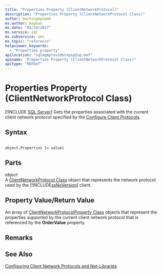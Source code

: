 ```yaml
---
title: "Properties Property (ClientNetworkProtocol)"
description: "Properties Property (ClientNetworkProtocol Class)"
author: markingmyname
ms.author: maghan
ms.date: "03/14/2017"
ms.service: sql
ms.subservice: wmi
ms.topic: "reference"
helpviewer_keywords:
  - "Properties property"
apilocation: "sqlmgmproviderxpsp2up.mof"
apiname: "Properties Property (ClientNetworkProtocol Class)"
apitype: "MOFDef"
---
```

# Properties Property (ClientNetworkProtocol Class)
[!INCLUDE [SQL Server](../../../includes/applies-to-version/sqlserver.md)]
  Gets the properties associated with the current client network protocol specified by the [Configure Client Protocols](../../../database-engine/configure-windows/configure-client-protocols.md).  
  
## Syntax  
  
```  
  
object.Properties [= value]  
```  
  
## Parts  
 *object*  
 A [ClientNetworkProtocol Class](../../../relational-databases/wmi-provider-configuration-classes/clientnetworkprotocol-class/clientnetworkprotocol-class.md) object that represents the network protocol used by the [!INCLUDE[ssNoVersion](../../../includes/ssnoversion-md.md)] client.  
  
## Property Value/Return Value  
 An array of [ClientNetworkProtocolProperty Class](../../../relational-databases/wmi-provider-configuration-classes/clientnetworkprotocolproperty-class/clientnetworkprotocolproperty-class.md) objects that represent the properties supported by the current client network protocol that is referenced by the **OrderValue** property.  
  
## Remarks  
  
## See Also  
 [Configuring Client Network Protocols and Net-Libraries](../../../database-engine/configure-windows/configure-client-protocols.md)  
  

